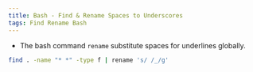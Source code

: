 ```yaml
---
title: Bash - Find & Rename Spaces to Underscores
tags: Find Rename Bash
---
```


- The bash command `rename` substitute spaces for underlines globally.

```bash
find . -name "* *" -type f | rename 's/ /_/g'
```

